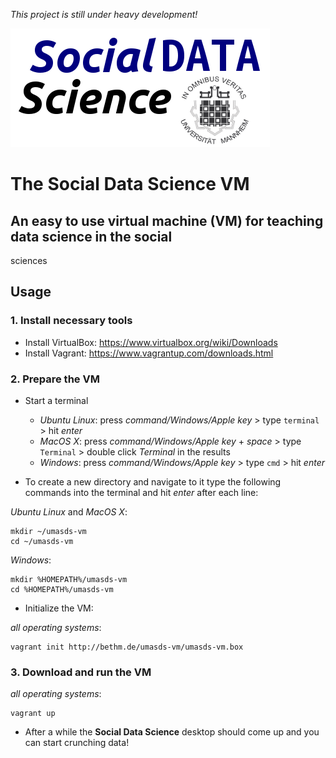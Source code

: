 *This project is still under heavy development!*

![Social Data Science](conf/sds.png)
# The **Social Data Science** VM
## An easy to use virtual machine (VM) for teaching data science in the social 
 sciences

## Usage
### 1. Install necessary tools
* Install VirtualBox: https://www.virtualbox.org/wiki/Downloads
* Install Vagrant: https://www.vagrantup.com/downloads.html

### 2. Prepare the VM
* Start a terminal
  - *Ubuntu Linux*: press *command/Windows/Apple key* > type `terminal` > hit 
   *enter*
  - *MacOS X*: press *command/Windows/Apple key* + *space* > type `Terminal` > 
   double click *Terminal* in the results
  - *Windows*: press *command/Windows/Apple key* > type `cmd` > hit *enter*

* To create a new directory and navigate to it type the following commands into 
 the terminal and hit *enter* after each line:

*Ubuntu Linux* and *MacOS X*: 

```
mkdir ~/umasds-vm
cd ~/umasds-vm
```

*Windows*: 

```
mkdir %HOMEPATH%/umasds-vm
cd %HOMEPATH%/umasds-vm
```

* Initialize the VM:

*all operating systems*: 

```
vagrant init http://bethm.de/umasds-vm/umasds-vm.box
```

### 3. Download and run the VM

*all operating systems*: 

```
vagrant up
```

* After a while the **Social Data Science** desktop should come up and you 
 can start crunching data!